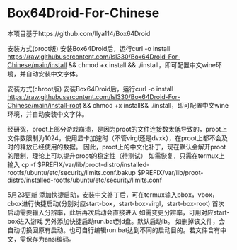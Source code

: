 # Box64Droid-For-Chinese
本项目基于https://github.com/Ilya114/Box64Droid

安装方式(proot版)
安装Box64Droid后，运行curl -o install https://raw.githubusercontent.com/lsl330/Box64Droid-For-Chinese/main/install && chmod +x install && ./install，即可配置中文wine环境，并自动安装中文字体。

安装方式(chroot版)
安装Box64Droid后，运行curl -o install https://raw.githubusercontent.com/lsl330/Box64Droid-For-Chinese/main/install-root && chmod +x install&& ./install，即可配置中文wine环境，并自动安装中文字体。

经研究，proot上部分游戏崩溃，是因为proot的文件连接数太低导致的，proot上文件数限制为1024，使用显卡加速时（不管virgl还是dvxk），在proot上都不会及时的释放已经使用的数据。
因此，proot上的中文化补丁，现在默认会解开proot的限制，理论上可以提升proot的稳定性（待测试）
如需恢复，只需在termux上输入
cp -f $PREFIX/var/lib/proot-distro/installed-rootfs/ubuntu/etc/security/limits.conf.bakup
 $PREFIX/var/lib/proot-distro/installed-rootfs/ubuntu/etc/security/limits.conf

5月23更新
添加快捷启动，安装中文补丁后，可在termux输入pbox，vbox，cbox进行快捷启动(分别对应start-box，start-box-virgl，start-box-root)
首次启动需要输入分辨率，此后再次启动会直接进入
如需变更分辨率，可用对应start-box进入游戏
另外添加快捷启动run.bat到d盘。默认启动ib。
如删掉该文件，会自动切换回原有启动。也可自行编辑run.bat达到不同的启动目的。若文件含有中文，需保存为ansi编码。
